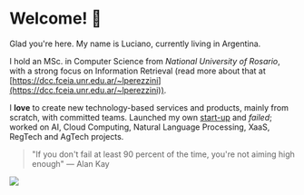 # Welcome! :wave:

Glad you're here. My name is Luciano, currently living in Argentina.

I hold an MSc. in Computer Science from _National University of Rosario_, with a strong focus on Information Retrieval (read more about that at [https://dcc.fceia.unr.edu.ar/~lperezzini](https://dcc.fceia.unr.edu.ar/~lperezzini)). 

I __love__ to create new technology-based services and products, mainly from scratch, with committed teams. Launched my own [start-up](https://prommapp.com) and _failed_; worked on AI, Cloud Computing, Natural Language Processing, XaaS, RegTech and AgTech projects.

> "If you don't fail at least 90 percent of the time, you're not aiming high enough" — Alan Kay

[<img src="https://img.shields.io/badge/LinkedIn-0077B5?style=for-the-badge&logo=linkedin&logoColor=white" />](https://linkedin.com/in/perezzini)
